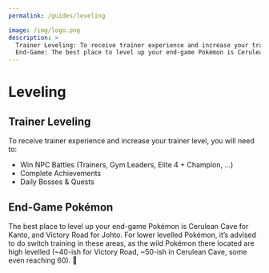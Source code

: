 ```yaml
---
permalink: /guides/leveling

image: /img/logo.png
description: >
  Trainer Leveling: To receive trainer experience and increase your trainer level, you will need to: Win NPC Battles (Trainers, Gym Leaders, Elite 4 + Champion, ...), Complete Achievements, Daily Bosses & Quests
  End-Game: The best place to level up your end-game Pokémon is Cerulean Cave for Kanto, and Victory Road for Johto. For lower levelled Pokémon, it’s advised to do switch training in these areas, as the wild Pokémon there located are high levelled (~40-ish for Victory Road, ~50-ish in Cerulean Cave, some even reaching 60).
---
```


# Leveling

## Trainer Leveling

To receive trainer experience and increase your trainer level, you will need to:

* Win NPC Battles (Trainers, Gym Leaders, Elite 4 + Champion, ...)
* Complete Achievements
* Daily Bosses & Quests

## End-Game Pokémon

The best place to level up your end-game Pokémon is Cerulean Cave for Kanto, and
Victory Road for Johto. For lower levelled Pokémon, it’s advised to do switch
training in these areas, as the wild Pokémon there located are high levelled (~40-ish for Victory Road, ~50-ish in Cerulean Cave, some even reaching 60).

